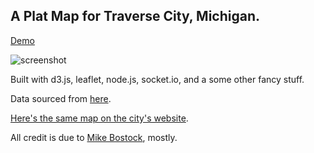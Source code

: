 ## A Plat Map for Traverse City, Michigan.

[Demo](http://tcplatmap.herokuapp.com/)

![screenshot](https://dl.dropboxusercontent.com/s/6whnm8notfqxi40/Screenshot%202015-02-20%2018.28.13.png)

Built with d3.js, leaflet, node.js, socket.io, and a some other fancy stuff.

Data sourced from [here](http://arcserver.tclp.org/arcgis/rest/services/City/CityParcelViewer/MapServer). 

[Here's the same map on the city's website](http://www.arcgis.com/apps/Solutions/s2.html?appid=14032e6f603e46e6b398ec316646f8b2).



All credit is due to [Mike Bostock](http://bl.ocks.org/mbostock), mostly.
